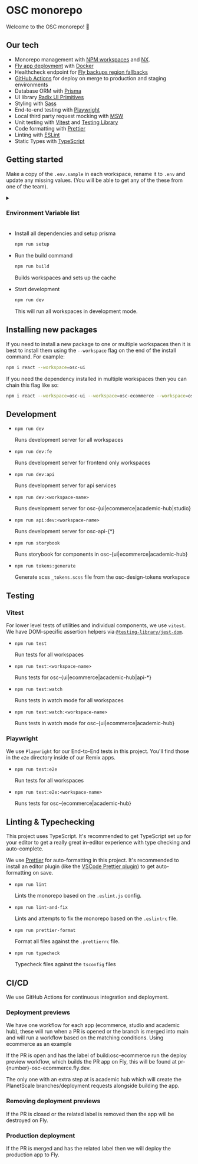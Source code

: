 # OSC monorepo

Welcome to the OSC monorepo! 👋

## Our tech

-   Monorepo management with [NPM workspaces](https://docs.npmjs.com/cli/v9/using-npm/workspaces) and [NX](https://nx.dev/getting-started/intro).
-   [Fly app deployment](https://fly.io) with [Docker](https://www.docker.com/)
-   Healthcheck endpoint for [Fly backups region fallbacks](https://fly.io/docs/reference/configuration/#services-http_checks)
-   [GitHub Actions](https://github.com/features/actions) for deploy on merge to production and staging environments
-   Database ORM with [Prisma](https://prisma.io)
-   UI library [Radix UI Primitives](https://www.radix-ui.com/docs/primitives/overview/getting-started)
-   Styling with [Sass](https://sass-lang.com/)
-   End-to-end testing with [Playwright](https://playwright.dev/)
-   Local third party request mocking with [MSW](https://mswjs.io)
-   Unit testing with [Vitest](https://vitest.dev) and [Testing Library](https://testing-library.com)
-   Code formatting with [Prettier](https://prettier.io)
-   Linting with [ESLint](https://eslint.org)
-   Static Types with [TypeScript](https://typescriptlang.org)

## Getting started

Make a copy of the `.env.sample` in each workspace, rename it to `.env` and update any missing values. (You will be able to get any of the these from one of the team).

<details>
  <summary><h3>Environment Variable list<h3></summary>

-   `root`

    ```
    # Misc
    SESSION_SECRET=""
    LOAD_PATH="app/styles"

    # GTM
    GA_TRACKING_ID=""
    GTM_TRACKING_ID=""

    # Planetscale
    PLANETSCALE_PRISMA_DATABASE_URL=''
    VAPID_PUBLIC_KEY=""
    VAPID_PRIVATE_KEY=""
    DATABASE_URL=""

    # Sanity
    SANITY_STUDIO_API_PROJECT_ID=""
    SANITY_STUDIO_API_DATASET="staging"
    SANITY_STUDIO_API_TOKEN=""
    PREVIEW_SESSION_SECRET="s3cret1"

    # Algolia
    ALGOLIA_APP_ID=""
    ALGOLIA_ID_SEARCH_ONLY_API_KEY=""
    ALGOLIA_PRIMARY_INDEX=""
    ALGOLIA_PRIMARY_INDEX_GROUPED=""
    ALGOLIA_PRIMARY_INDEX_QUERY_SUGGESTIONS=""
    STORYBOOK_ALGOLIA_APP_ID=""
    STORYBOOK_ALGOLIA_ID_SEARCH_ONLY_API_KEY=""
    STORYBOOK_ALGOLIA_PRIMARY_INDEX=""
    STORYBOOK_ALGOLIA_PRIMARY_INDEX_GROUPED=""
    STORYBOOK_ALGOLIA_PRIMARY_INDEX_QUERY_SUGGESTIONS=""
    VITE_ALGOLIA_APP_ID=""
    VITE_ALGOLIA_ID_SEARCH_ONLY_API_KEY=""
    VITE_ALGOLIA_PRIMARY_INDEX=""
    VITE_ALGOLIA_PRIMARY_INDEX_GROUPED=""
    VITE_ALGOLIA_PRIMARY_INDEX_QUERY_SUGGESTIONS=""

    # OSC API
    API_GATEWAY_URL=http://localhost:4000

    # Hubspot
    HUBSPOT_ACCESS_TOKEN=""
    HUBSPOT_PORTAL_ID=""

    # Hydrogen
    PUBLIC_STOREFRONT_API_TOKEN=""
    PRIVATE_STOREFRONT_API_TOKEN=""
    PUBLIC_STOREFRONT_API_VERSION="2023-01"
    PUBLIC_STORE_DOMAIN="openstudydev.myshopify.com"
    SHOPIFY_ADMIN_API_TOKEN=""
    ```

-   `osc-api-admin`
    ```
    NODE_ENV=development
    ```
-   `osc-api-assignments`

    ```
    NODE_ENV=development
    S3_BUCKET=
    S3_KEY_ID=
    S3_KEY_SECRET=
    ```

-   `osc-api-auth`

    ```
    NODE_ENV=development
    SALT_ROUNDS=12
    JWT_SECRET=changeme
    JWT_AUDIENCE="http://localhost:4000/graphql"
    JWT_DURATION=3600
    JWT_REFRESH_DURATION=86400
    MAGIC_SECRET=changeme
    ```

-   `osc-api-crm`

    ```
    NODE_ENV=development
    HUBSPOT_ACCESS_TOKEN=
    ```

-   `osc-api-ecommerce`
    ```
    NODE_ENV=development
    ALGOLIA_APP_ID=
    ALGOLIA_SEARCH_KEY=
    SHOPIFY_API_KEY=
    SHOPIFY_SECRET=
    ```
-   `osc-api-gateway`

    ```
    NODE_ENV=development
    APOLLO_KEY=
    APOLLO_GRAPH_REF=
    AUTH_API_URL=http://localhost:4001
    ADMIN_API_URL=http://localhost:4005
    ```

-   `osc-api-lms`

    ```
    NODE_ENV=development
    LMS_URL=
    LMS_API_KEY=
    ```

</details>

-   Install all dependencies and setup prisma

    ```sh
    npm run setup
    ```

-   Run the build command

    ```sh
    npm run build
    ```

    Builds workspaces and sets up the cache

-   Start development

    ```sh
    npm run dev
    ```

    This will run all workspaces in development mode.

## Installing new packages

If you need to install a new package to one or multiple workspaces then it is best to install them using the `--workspace` flag on the end of the install command. For example:

```sh
npm i react --workspace=osc-ui
```

If you need the dependency installed in multiple workspaces then you can chain this flag like so:

```sh
npm i react --workspace=osc-ui --workspace=osc-ecommerce --workspace=osc-academic-hub
```

## Development

-   `npm run dev`

    Runs development server for all workspaces

-   `npm run dev:fe`

    Runs development server for frontend only workspaces

-   `npm run dev:api`

    Runs development server for api services

-   `npm run dev:<workspace-name>`

    Runs development server for osc-{ui|ecommerce|academic-hub|studio}

-   `npm run api:dev:<workspace-name>`

    Runs development server for osc-api-{\*}

-   `npm run storybook`

    Runs storybook for components in osc-{ui|ecommerce|academic-hub}

-   `npm run tokens:generate`

    Generate scss `_tokens.scss` file from the osc-design-tokens workspace

## Testing

### Vitest

For lower level tests of utilities and individual components, we use `vitest`. We have DOM-specific assertion helpers via [`@testing-library/jest-dom`](https://testing-library.com/jest-dom).

-   `npm run test`

    Run tests for all workspaces

-   `npm run test:<workspace-name>`

    Runs tests for osc-{ui|ecommerce|academic-hub|api-\*}

-   `npm run test:watch`

    Runs tests in watch mode for all workspaces

-   `npm run test:watch:<workspace-name>`

    Runs tests in watch mode for osc-{ui|ecommerce|academic-hub}

### Playwright

We use `Playwright` for our End-to-End tests in this project. You'll find those in the `e2e` directory inside of our Remix apps.

-   `npm run test:e2e`

    Run tests for all workspaces

-   `npm run test:e2e:<workspace-name>`

    Runs tests for osc-{ecommerce|academic-hub}

## Linting & Typechecking

This project uses TypeScript. It's recommended to get TypeScript set up for your editor to get a really great in-editor experience with type checking and auto-complete.

We use [Prettier](https://prettier.io/) for auto-formatting in this project. It's recommended to install an editor plugin (like the [VSCode Prettier plugin](https://marketplace.visualstudio.com/items?itemName=esbenp.prettier-vscode)) to get auto-formatting on save.

-   `npm run lint`

    Lints the monorepo based on the `.eslint.js` config.

-   `npm run lint-and-fix`

    Lints and attempts to fix the monorepo based on the `.eslintrc` file.

-   `npm run prettier-format`

    Format all files against the `.prettierrc` file.

-   `npm run typecheck`

    Typecheck files against the `tsconfig` files

## CI/CD

We use GitHub Actions for continuous integration and deployment.

### Deployment previews

We have one workflow for each app (ecommerce, studio and academic hub), these will run when a PR is opened or the branch is merged into main and will run a workflow based on the matching conditions. Using ecommerce as an example

If the PR is open and has the label of build:osc-ecommerce run the deploy preview workflow, which builds the PR app on Fly, this will be found at pr-{number}-osc-ecommerce.fly.dev.

The only one with an extra step at is academic hub which will create the PlanetScale branches/deployment requests alongside building the app.

### Removing deployment previews

If the PR is closed or the related label is removed then the app will be destroyed on Fly.

### Production deployment

If the PR is merged and has the related label then we will deploy the production app to Fly.

